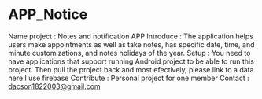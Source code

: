 # APP_Notice
Name project : Notes and notification APP
Introduce    : The application helps users make appointments as well as take notes, has specific date, time, and minute customizations, and notes holidays of the year.
Setup        : You need to have applications that support running Android project to be able to run this project. Then pull the project back and most efectively, please link to a data here I use firebase 
Contribute   : Personal project for one member
Contact      : dacson1822003@gmail.com 
